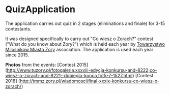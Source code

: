 # QuizApplication

The application carries out quiz in 2 stages (eliminations and finale) for 3-15 contestants. 

It was designed specifically to carry out "Co wiesz o Zorach?" contest ("What do you know about Zory?") which is held each year by [Towarzystwo Milosnikow Miasta Zory](http://tmmz.zory.pl/) association. The application is used each year since 2015. 

**Photos** from the events:
[Contest 2015] (http://www.tuzory.pl/fotogaleria,xxxviii-edycja-konkursu-and-8222;co-wiesz-o-zorach-and-8221;-dobiegla-konca,fot5-7-1527.html)
[Contest 2016] (http://tmmz.zory.pl/wiadomosci/final-xxxix-konkursu-co-wiesz-o-zorach/)
